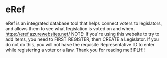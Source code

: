 # eRef
eRef is an integrated database tool that helps connect voters to legislators, and allows them to see what legislation is voted on and when. https://eref.azurewebsites.net/
NOTE: If you're using this website to try to add items, you need to FIRST REGISTER, then CREATE a Legislator. If you do not do this, you will not have the requisite Representative ID to enter while registering a voter or a law. Thank you for reading me!! PLH!!
